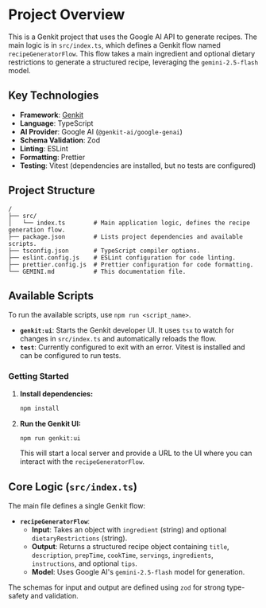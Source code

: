 # Project Overview

This is a Genkit project that uses the Google AI API to generate recipes. The main logic is in `src/index.ts`, which defines a Genkit flow named `recipeGeneratorFlow`. This flow takes a main ingredient and optional dietary restrictions to generate a structured recipe, leveraging the `gemini-2.5-flash` model.

## Key Technologies

*   **Framework**: [Genkit](https://firebase.google.com/docs/genkit)
*   **Language**: TypeScript
*   **AI Provider**: Google AI (`@genkit-ai/google-genai`)
*   **Schema Validation**: Zod
*   **Linting**: ESLint
*   **Formatting**: Prettier
*   **Testing**: Vitest (dependencies are installed, but no tests are configured)

## Project Structure

```
/
├── src/
│   └── index.ts        # Main application logic, defines the recipe generation flow.
├── package.json        # Lists project dependencies and available scripts.
├── tsconfig.json       # TypeScript compiler options.
├── eslint.config.js    # ESLint configuration for code linting.
├── prettier.config.js  # Prettier configuration for code formatting.
└── GEMINI.md           # This documentation file.
```

## Available Scripts

To run the available scripts, use `npm run <script_name>`.

*   **`genkit:ui`**: Starts the Genkit developer UI. It uses `tsx` to watch for changes in `src/index.ts` and automatically reloads the flow.
*   **`test`**: Currently configured to exit with an error. Vitest is installed and can be configured to run tests.

### Getting Started

1.  **Install dependencies:**
    ```bash
    npm install
    ```

2.  **Run the Genkit UI:**
    ```bash
    npm run genkit:ui
    ```
    This will start a local server and provide a URL to the UI where you can interact with the `recipeGeneratorFlow`.

## Core Logic (`src/index.ts`)

The main file defines a single Genkit flow:

*   **`recipeGeneratorFlow`**:
    *   **Input**: Takes an object with `ingredient` (string) and optional `dietaryRestrictions` (string).
    *   **Output**: Returns a structured recipe object containing `title`, `description`, `prepTime`, `cookTime`, `servings`, `ingredients`, `instructions`, and optional `tips`.
    *   **Model**: Uses Google AI's `gemini-2.5-flash` model for generation.

The schemas for input and output are defined using `zod` for strong type-safety and validation.